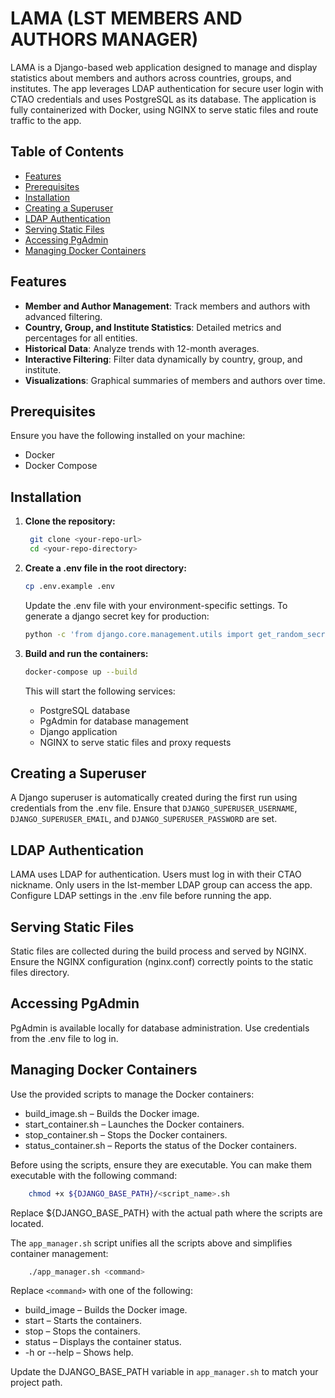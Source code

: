 # LAMA (LST MEMBERS AND AUTHORS MANAGER)

LAMA is a Django-based web application designed to manage and display statistics about members and authors across countries, groups, and institutes.
The app leverages LDAP authentication for secure user login with CTAO credentials and uses PostgreSQL as its database.
The application is fully containerized with Docker, using NGINX to serve static files and route traffic to the app.

## Table of Contents

- [Features](#features)
- [Prerequisites](#prerequisites)
- [Installation](#installation)
- [Creating a Superuser](#creating-a-superuser)
- [LDAP Authentication](#ldap-authentication)
- [Serving Static Files](#serving-static-files)
- [Accessing PgAdmin](#accessing-pgadmin)
- [Managing Docker Containers](#managing-docker-containers)

## Features

- **Member and Author Management**: Track members and authors with advanced filtering.
- **Country, Group, and Institute Statistics**: Detailed metrics and percentages for all entities.
- **Historical Data**: Analyze trends with 12-month averages.
- **Interactive Filtering**: Filter data dynamically by country, group, and institute.
- **Visualizations**: Graphical summaries of members and authors over time.

## Prerequisites

Ensure you have the following installed on your machine:

- Docker
- Docker Compose

## Installation

1. **Clone the repository:**

   ```bash
    git clone <your-repo-url>
    cd <your-repo-directory>
   ```

2. **Create a .env file in the root directory:**

    ```bash
    cp .env.example .env
    ```

    Update the .env file with your environment-specific settings.
    To generate a django secret key for production:

    ```bash
    python -c 'from django.core.management.utils import get_random_secret_key; print(get_random_secret_key())'
   ```

3. **Build and run the containers:**

    ```bash
    docker-compose up --build
    ```

    This will start the following services:
    - PostgreSQL database
    - PgAdmin for database management
    - Django application
    - NGINX to serve static files and proxy requests

## Creating a Superuser

A Django superuser is automatically created during the first run using credentials from the .env file.
Ensure that `DJANGO_SUPERUSER_USERNAME`, `DJANGO_SUPERUSER_EMAIL`, and `DJANGO_SUPERUSER_PASSWORD` are set.

## LDAP Authentication

LAMA uses LDAP for authentication.
Users must log in with their CTAO nickname.
Only users in the lst-member LDAP group can access the app.
Configure LDAP settings in the .env file before running the app.

## Serving Static Files

Static files are collected during the build process and served by NGINX.
Ensure the NGINX configuration (nginx.conf) correctly points to the static files directory.

## Accessing PgAdmin

PgAdmin is available locally for database administration.
Use credentials from the .env file to log in.

## Managing Docker Containers

Use the provided scripts to manage the Docker containers:

- build_image.sh – Builds the Docker image.
- start_container.sh – Launches the Docker containers.
- stop_container.sh – Stops the Docker containers.
- status_container.sh – Reports the status of the Docker containers.

Before using the scripts, ensure they are executable.
You can make them executable with the following command:

```bash
    chmod +x ${DJANGO_BASE_PATH}/<script_name>.sh
```

Replace ${DJANGO_BASE_PATH} with the actual path where the scripts are located.

The ``app_manager.sh`` script unifies all the scripts above and simplifies container management:

```bash
    ./app_manager.sh <command>
```

Replace ``<command>`` with one of the following:

- build_image – Builds the Docker image.
- start – Starts the containers.
- stop – Stops the  containers.
- status – Displays the container status.
- -h or --help – Shows help.

Update the DJANGO_BASE_PATH variable in ``app_manager.sh`` to match your project path.
